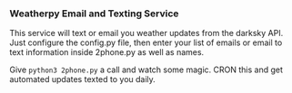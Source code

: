 ### Weatherpy Email and Texting Service

This service will text or email you weather updates from the darksky API. 
Just configure the config.py file, then enter your list of emails or email to text information inside 2phone.py as well as names.

Give `python3 2phone.py` a call and watch some magic. 
CRON this and get automated updates texted to you daily.
